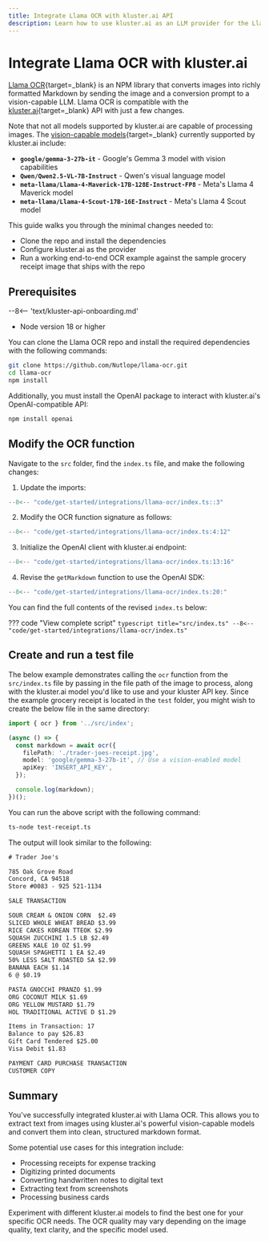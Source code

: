 ```yaml
---
title: Integrate Llama OCR with kluster.ai API
description: Learn how to use kluster.ai as an LLM provider for the Llama OCR NPM library to run vision-enabled OCR with any multimodal model on the kluster.ai platform.
---
```


# Integrate Llama OCR with kluster.ai

[Llama OCR](https://llamaocr.com/){target=\_blank} is an NPM library that converts images into richly formatted Markdown by sending the image and a conversion prompt to a vision-capable LLM. Llama OCR is compatible with the [kluster.ai](https://www.kluster.ai/){target=\_blank} API with just a few changes.

Note that not all models supported by kluster.ai are capable of processing images. The [vision-capable models](/get-started/models/){target=\_blank} currently supported by kluster.ai include:

- **`google/gemma-3-27b-it`** - Google's Gemma 3 model with vision capabilities
- **`Qwen/Qwen2.5-VL-7B-Instruct`** - Qwen's visual language model
- **`meta-llama/Llama-4-Maverick-17B-128E-Instruct-FP8`** - Meta's Llama 4 Maverick model
- **`meta-llama/Llama-4-Scout-17B-16E-Instruct`** - Meta's Llama 4 Scout model

This guide walks you through the minimal changes needed to:

- Clone the repo and install the dependencies
- Configure kluster.ai as the provider
- Run a working end-to-end OCR example against the sample grocery receipt image that ships with the repo

## Prerequisites

--8<-- 'text/kluster-api-onboarding.md'
- Node version 18 or higher

You can clone the Llama OCR repo and install the required dependencies with the following commands:

```bash
git clone https://github.com/Nutlope/llama-ocr.git
cd llama-ocr
npm install
```

Additionally, you must install the OpenAI package to interact with kluster.ai's OpenAI-compatible API:

```bash
npm install openai
```

## Modify the OCR function

Navigate to the `src` folder, find the `index.ts` file, and make the following changes:

1. Update the imports: 
```typescript
--8<-- "code/get-started/integrations/llama-ocr/index.ts::3"
```

2. Modify the OCR function signature as follows: 
```typescript
--8<-- "code/get-started/integrations/llama-ocr/index.ts:4:12"
```

3. Initialize the OpenAI client with kluster.ai endpoint:
```typescript
--8<-- "code/get-started/integrations/llama-ocr/index.ts:13:16"
```

4. Revise the `getMarkdown` function to use the OpenAI SDK:
```typescript
--8<-- "code/get-started/integrations/llama-ocr/index.ts:20:"
```

You can find the full contents of the revised `index.ts` below:

??? code "View complete script"
    ```typescript title="src/index.ts"
    --8<-- "code/get-started/integrations/llama-ocr/index.ts"
    ```

## Create and run a test file

The below example demonstrates calling the `ocr` function from the `src/index.ts` file by passing in the file path of the image to process, along with the kluster.ai model you'd like to use and your kluster API key. Since the example grocery receipt is located in the `test` folder, you might wish to create the below file in the same directory:

```typescript title="test-receipt.ts"
import { ocr } from '../src/index';

(async () => {
  const markdown = await ocr({
    filePath: './trader-joes-receipt.jpg',
    model: 'google/gemma-3-27b-it', // Use a vision-enabled model
    apiKey: 'INSERT_API_KEY',
  });

  console.log(markdown);
})();
```

You can run the above script with the following command:

```bash
ts-node test-receipt.ts
```

The output will look similar to the following:

```txt
# Trader Joe's

785 Oak Grove Road
Concord, CA 94518
Store #0083 - 925 521-1134

SALE TRANSACTION

SOUR CREAM & ONION CORN  $2.49
SLICED WHOLE WHEAT BREAD $3.99
RICE CAKES KOREAN TTEOK $2.99
SQUASH ZUCCHINI 1.5 LB $2.49
GREENS KALE 10 OZ $1.99
SQUASH SPAGHETTI 1 EA $2.49
50% LESS SALT ROASTED SA $2.99
BANANA EACH $1.14
6 @ $0.19

PASTA GNOCCHI PRANZO $1.99
ORG COCONUT MILK $1.69
ORG YELLOW MUSTARD $1.79
HOL TRADITIONAL ACTIVE D $1.29

Items in Transaction: 17
Balance to pay $26.83
Gift Card Tendered $25.00
Visa Debit $1.83

PAYMENT CARD PURCHASE TRANSACTION
CUSTOMER COPY
```
## Summary

You've successfully integrated kluster.ai with Llama OCR. This allows you to extract text from images using kluster.ai's powerful vision-capable models and convert them into clean, structured markdown format.

Some potential use cases for this integration include:

- Processing receipts for expense tracking
- Digitizing printed documents
- Converting handwritten notes to digital text
- Extracting text from screenshots
- Processing business cards

Experiment with different kluster.ai models to find the best one for your specific OCR needs. The OCR quality may vary depending on the image quality, text clarity, and the specific model used.

